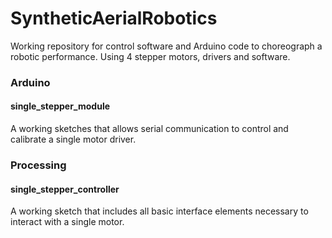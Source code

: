 # SyntheticAerialRobotics
Working repository for control software and Arduino code to choreograph a robotic performance. Using 4 stepper motors, drivers and software.

### Arduino
#### single_stepper_module
A working sketches that allows serial communication to control and calibrate a single motor driver.

### Processing
#### single_stepper_controller
A working sketch that includes all basic interface elements necessary to interact with a single motor.
